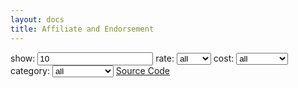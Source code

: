 ```yaml
---
layout: docs
title: Affiliate and Endorsement
---
```


<label for="show">show:</label>
<input type="number" id="show" name="show" value="10"/>
<label for="rate">rate:</label>
<select id="rate">
	<option value="all">all</option>
	<option value="cool">cool</option>
	<option value="warm">warm</option>
	<option value="hot">hot</option>
</select>
<label for="cost">cost:</label>
<select id="cost">
	<option value="all">all</option>
	<option value="free">free</option>
	<option value="cheap">cheap</option>
	<option value="affordable">affordable</option>
	<option value="expensive">expensive</option>
</select>
<label for="category">category:</label>
<select id="category">
	<option value="all">all</option>
	<option value="monetization">monetization</option>
</select>
<a href="https://codepen.io/0fajarpurnama0/pen/YzXpwJj">Source Code</a>
<div id="referrals">
 
</div>
<script>
	$('#show, #rate, #cost, #category').ready(function(){
		referrals();
	}).change(function(){
		referrals();
	});

	function referrals(){
		var print_count = 0;
		var show = $('#show').val();
		var rate = $('#rate').val();
		var cost = $('#cost').val();
		var category = $('#category').val();
		$('#referrals').html('');
		$.getJSON('https://0fajarpurnama0.github.io/affiliate-and-endorsement/data.json', function(data) {
			if(rate == 'all' && cost == 'all' && category == 'all'){
				for(i = 0; i < data.referral.length; i++){
					print_referral(data.referral[i].name, data.referral[i].link, data.referral[i].commission, data.referral[i].requirement, data.referral[i].moreinfo);
					print_count++;
					if(print_count == show){
					  break;
					}
				  }
				} else if(rate == 'all' && cost == 'all'){
				  for(i = 0; i < data.referral.length; i++){
					if(data.referral[i].category==category){
					  print_referral(data.referral[i].name, data.referral[i].link, data.referral[i].commission, data.referral[i].requirement, data.referral[i].moreinfo);
					  print_count++;
					  if(print_count == show){
						break;
					  }
					}
				  } 
				} else if(rate == 'all' && category == 'all'){
				  for(i = 0; i < data.referral.length; i++){
					if(data.referral[i].cost==cost){
					  print_referral(data.referral[i].name, data.referral[i].link, data.referral[i].commission, data.referral[i].requirement, data.referral[i].moreinfo);
					  print_count++;
					  if(print_count == show){
						break;
					  }
					}
				  } 
				} else if(cost == 'all' && category == 'all'){
				  for(i = 0; i < data.referral.length; i++){
					if(data.referral[i].rate==rate){
					  print_referral(data.referral[i].name, data.referral[i].link, data.referral[i].commission, data.referral[i].requirement, data.referral[i].moreinfo);
					  print_count++;
					  if(print_count == show){
						break;
					  }
					}
				  } 
				} else if(rate == 'all'){
				  for(i = 0; i < data.referral.length; i++){
					if(data.referral[i].cost==cost && data.referral[i].category==category){
					  print_referral(data.referral[i].name, data.referral[i].link, data.referral[i].commission, data.referral[i].requirement, data.referral[i].moreinfo);
					  print_count++;
					  if(print_count == show){
						break;
					  }
					}
				  } 
				} else if(cost == 'all'){
				  for(i = 0; i < data.referral.length; i++){
					if(data.referral[i].rate==rate && data.referral[i].category==category){
					  print_referral(data.referral[i].name, data.referral[i].link, data.referral[i].commission, data.referral[i].requirement, data.referral[i].moreinfo);
					  print_count++;
					  if(print_count == show){
						break;
					  }
					}
				  } 
				} else if(category == 'all'){
				  for(i = 0; i < data.referral.length; i++){
					if(data.referral[i].rate==rate && data.referral[i].cost==cost){
					  print_referral(data.referral[i].name, data.referral[i].link, data.referral[i].commission, data.referral[i].requirement, data.referral[i].moreinfo);
					  print_count++;
					  if(print_count == show){
						break;
					  }
					}
				  } 
				} else {
				  for(i = 0; i < data.referral.length; i++){
					if(data.referral[i].rate==rate && data.referral[i].cost==cost && data.referral[i].category==category){
					  print_referral(data.referral[i].name, data.referral[i].link, data.referral[i].commission, data.referral[i].requirement, data.referral[i].moreinfo);
					  print_count++;
					  if(print_count == show){
						break;
					  }
					}
				  } 
			}
		});
	}

	function print_referral(name, link, commission, requirement, moreinfo, show, i){
		$('#referrals').append(`
			<h3>`+name+`</h3>
			<ul>
				<li>Referral link:<a href="`+link+`">`+link+`</a></li>
				<li class="commission" style="color: #FFFFFF; background: #333333; text-shadow: #FFF 0px 0px 5px, #FFF 0px 0px 10px, #FFF 0px 0px 15px, #FF2D95 0px 0px 20px, #FF2D95 0px 0px 30px, #FF2D95 0px 0px 40px, #FF2D95 0px 0px 50px, #FF2D95 0px 0px 75px; color: #FFFFFF; background: #333333;">Commission: `+commission+`</li>
				<li>Requirement: `+requirement+`</li>
				<li>More info: <a href="`+moreinfo+`">`+moreinfo+`</a></li>
			</ul>   
		`);
	}
</script>